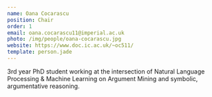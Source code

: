 ```yaml
---
name: Oana Cocarascu
position: Chair
order: 1
email: oana.cocarascu11@imperial.ac.uk
photo: /img/people/oana-cocarascu.jpg
website: https://www.doc.ic.ac.uk/~oc511/
template: person.jade
---
```

3rd year PhD student working at the intersection of Natural Language Processing & Machine Learning on Argument Mining and symbolic, argumentative reasoning.
